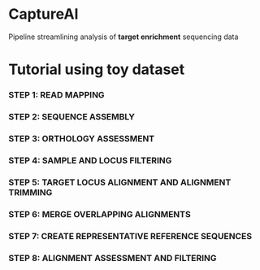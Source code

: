 # CaptureAl
Pipeline streamlining analysis of **target enrichment** sequencing data


# Tutorial using toy dataset

### STEP 1: READ MAPPING

### STEP 2: SEQUENCE ASSEMBLY

### STEP 3: ORTHOLOGY ASSESSMENT

### STEP 4: SAMPLE AND LOCUS FILTERING

### STEP 5: TARGET LOCUS ALIGNMENT AND ALIGNMENT TRIMMING

### STEP 6: MERGE OVERLAPPING ALIGNMENTS

### STEP 7: CREATE REPRESENTATIVE REFERENCE SEQUENCES

### STEP 8: ALIGNMENT ASSESSMENT AND FILTERING
